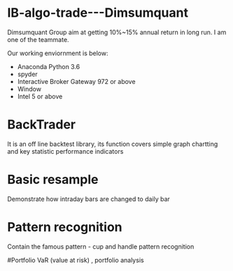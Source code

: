 # IB-algo-trade---Dimsumquant
Dimsumquant Group aim at getting 10%~15% annual return in long run. I am one of the teammate.

Our working enviornment is below:
- Anaconda Python 3.6
- spyder
- Interactive Broker Gateway 972 or above
- Window
- Intel 5 or above

# BackTrader
It is an off line backtest library, its function covers simple graph chartting and key statistic performance indicators

# Basic resample
Demonstrate how intraday bars are changed to daily bar

# Pattern recognition
Contain the famous pattern - cup and handle pattern recognition

#Portfolio
VaR (value at risk) , portfolio analysis
